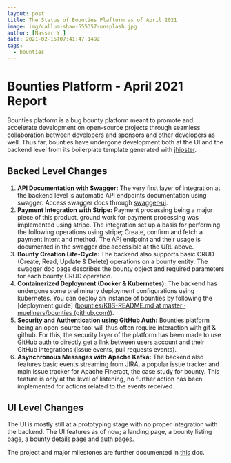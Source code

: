 ```yaml
---
layout: post
title: The Status of Bounties Plaftorm as of April 2021
image: img/callum-shaw-555357-unsplash.jpg
author: [Nasser Y.]
date: 2021-02-15T07:41:47.149Z
tags:
  - bounties
---
```


# Bounties Platform - April 2021 Report

Bounties platform is a bug bounty platform meant to promote and accelerate development on open-source projects through seamless collaboration between developers and sponsors and other developers as well.
Thus far, bounties have undergone development both at the UI and the backend level from its boilerplate template generated with [jhipster](https://www.jhipster.tech).

## Backed Level Changes

1. **API Documentation with Swagger:** The very first layer of integration at the backend level is automatic API endpoints documentation using swagger. Access swagger docs through [swagger-ui](http://localhost:8080/swagger-ui/index.html?configUrl=/v3/api-docs/swagger-config#).
2. **Payment Integration with Stripe:** Payment processing being a major piece of this product, ground work for payment processing was implemented using stripe. The integration set up a basis for performing the following operations using stripe; Create, confirm and fetch a payment intent and method. The API endpoint and their usage is documented in the swagger doc accessible at the URL above.
3. **Bounty Creation Life-Cycle:** The backend also supports basic CRUD (Create, Read, Update & Delete) operations on a bounty entity. The swagger doc page describes the bounty object and required parameters for each bounty CRUD operation.
4. **Containerized Deployment (Docker & Kubernetes):** The backend has undergone some preliminary deployment configurations using kubernetes. You can deploy an instance of bounties by following the [deployment guide] ([bounties/K8S-README.md at master · muellners/bounties (github.com)](https://github.com/muellners/bounties/blob/master/K8S-README.md)).
5. **Security and Authentication using GitHub Auth:** Bounties platform being an open-source tool will thus often require interaction with git & github. For this, the security layer of the platform has been made to use GitHub auth to directly get a link between users account and their GitHub integrations (issue events, pull requests events).
6. **Asynchronous Messages with Apache Kafka:** The backend also features basic events streaming from JIRA, a popular issue tracker and main issue tracker for Apache Fineract, the case study for bounty. This feature is only at the level of listening, no further action has been implemented for actions related to the events received.

## UI Level Changes

The UI is mostly still at a prototyping stage with no proper integration with the backend.
The UI features as of now; a landing page, a bounty listing page, a bounty details page and auth pages.

The project and major milestones are further documented in [this](https://docs.google.com/document/d/1_T_CmoDAXojC4NFIHh5JNbzDHgXpw0lrk6lELuhYOnM/edit?usp=sharing) doc.


